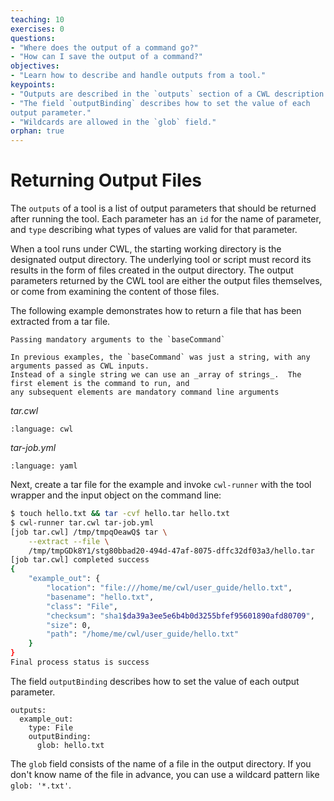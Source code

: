 ```yaml
---
teaching: 10
exercises: 0
questions:
- "Where does the output of a command go?"
- "How can I save the output of a command?"
objectives:
- "Learn how to describe and handle outputs from a tool."
keypoints:
- "Outputs are described in the `outputs` section of a CWL description."
- "The field `outputBinding` describes how to set the value of each
output parameter."
- "Wildcards are allowed in the `glob` field."
orphan: true
---
```


# Returning Output Files

The `outputs` of a tool is a list of output parameters that should be
returned after running the tool.  Each parameter has an `id` for the name
of parameter, and `type` describing what types of values are valid for
that parameter.

When a tool runs under CWL, the starting working directory is the
designated output directory.  The underlying tool or script must record
its results in the form of files created in the output directory.  The
output parameters returned by the CWL tool are either the output files
themselves, or come from examining the content of those files.

The following example demonstrates how to return a file that has been extracted from a tar file.

```{tip}
Passing mandatory arguments to the `baseCommand`

In previous examples, the `baseCommand` was just a string, with any arguments passed as CWL inputs.
Instead of a single string we can use an _array of strings_.  The first element is the command to run, and
any subsequent elements are mandatory command line arguments
```

*tar.cwl*

```{literalinclude} /_includes/cwl/04-output/tar.cwl
:language: cwl
```

*tar-job.yml*

```{literalinclude} /_includes/cwl/04-output/tar-job.yml
:language: yaml
```

Next, create a tar file for the example and invoke `cwl-runner` with the tool
wrapper and the input object on the command line:

```bash
$ touch hello.txt && tar -cvf hello.tar hello.txt
$ cwl-runner tar.cwl tar-job.yml
[job tar.cwl] /tmp/tmpqOeawQ$ tar \
    --extract --file \
    /tmp/tmpGDk8Y1/stg80bbad20-494d-47af-8075-dffc32df03a3/hello.tar
[job tar.cwl] completed success
{
    "example_out": {
        "location": "file:///home/me/cwl/user_guide/hello.txt",
        "basename": "hello.txt",
        "class": "File",
        "checksum": "sha1$da39a3ee5e6b4b0d3255bfef95601890afd80709",
        "size": 0,
        "path": "/home/me/cwl/user_guide/hello.txt"
    }
}
Final process status is success
```

The field `outputBinding` describes how to set the value of each
output parameter.

```cwl
outputs:
  example_out:
    type: File
    outputBinding:
      glob: hello.txt
```

The `glob` field consists of the name of a file in the output directory.
If you don't know name of the file in advance, you can use a wildcard pattern like `glob: '*.txt'`.
